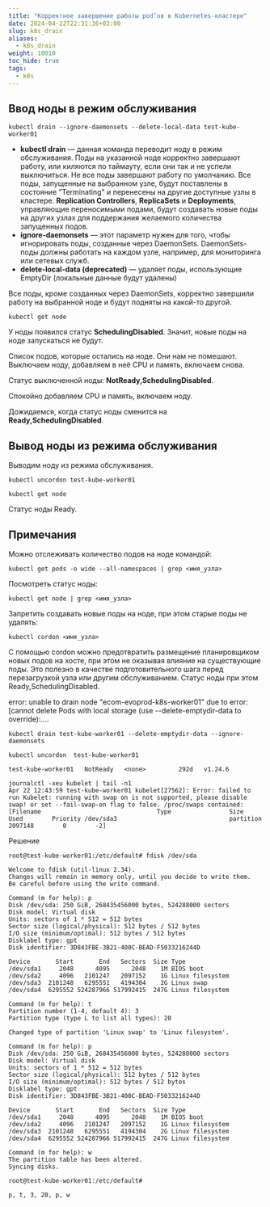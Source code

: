 ```yaml
---
title: "Корректное завершение работы pod’ов в Kubernetes-кластере"
date: 2024-04-22T22:31:36+03:00
slug: k8s_drain
aliases:
  - k8s_drain
weight: 10010
toc_hide: true
tags:
  - k8s
---
```


## Ввод ноды в режим обслуживания
```
kubectl drain --ignore-daemonsets --delete-local-data test-kube-worker01
```
- **kubectl drain** — данная команда переводит ноду в режим обслуживания. Поды на указанной ноде корректно завершают работу, или киляются по таймауту, если они так и не успели выключиться. Не все поды завершают работу по умолчанию. Все поды, запущенные на выбранном узле, будут поставлены в состояние "Terminating" и перенесены на другие доступные узлы в кластере. **Replication Controllers**, **ReplicaSets** и **Deployments**, управляющие переносимыми подами, будут создавать новые поды на других узлах для поддержания желаемого количества запущенных подов.
- **ignore-daemonsets** — этот параметр нужен для того, чтобы игнорировать поды, созданные через DaemonSets. DaemonSets-поды должны работать на каждом узле, например, для мониторинга или сетевых служб.
- **delete-local-data (deprecated)** — удаляет поды, использующие EmptyDir (локальные данные будут удалены)

Все поды, кроме созданных через DaemonSets, корректно завершили работу на выбранной ноде и будут подняты на какой-то другой.

```
kubectl get node
```
У ноды появился статус **SchedulingDisabled**. Значит, новые поды на ноде запускаться не будут.

Список подов, которые остались на ноде. Они нам не помешают. Выключаем ноду, добавляем в неё CPU и память, включаем снова.

Статус выключенной ноды: **NotReady,SchedulingDisabled**.

Спокойно добавляем CPU и память, включаем ноду.

Дожидаемся, когда статус ноды сменится на **Ready,SchedulingDisabled**.

## Вывод ноды из режима обслуживания

Выводим ноду из режима обслуживания.
```
kubectl uncordon test-kube-worker01
```
```
kubectl get node
```
Статус ноды Ready.

## Примечания

Можно отслеживать количество подов на ноде командой:
```
kubectl get pods -o wide --all-namespaces | grep <имя_узла>
```

Посмотреть статус ноды:
```
kubectl get node | grep <имя_узла>
```
Запретить создавать новые поды на ноде, при этом старые поды не удалять:
```
kubectl cordon <имя_узла>
```

С помощью cordon можно предотвратить размещение планировщиком новых подов на хосте, при этом не оказывая влияние на существующие поды. Это полезно в качестве подготовительного шага перед перезагрузкой узла или другим обслуживанием. Статус ноды при этом Ready,SchedulingDisabled.

error: unable to drain node "ecom-evoprod-k8s-worker01" due to error:[cannot delete Pods with local storage (use --delete-emptydir-data to override):....

```
kubectl drain test-kube-worker01 --delete-emptydir-data --ignore-daemonsets
```
```
kubectl uncordon  test-kube-worker01
```

```
test-kube-worker01   NotReady   <none>         292d   v1.24.6
```


```
journalctl -xeu kubelet | tail -n1
Apr 22 12:43:59 test-kube-worker01 kubelet[27562]: Error: failed to run Kubelet: running with swap on is not supported, please disable swap! or set --fail-swap-on flag to false. /proc/swaps contained: [Filename                                Type                Size        Used        Priority /dev/sda3                               partition        2097148        0        -2]
```
Решение
```
root@test-kube-worker01:/etc/default# fdisk /dev/sda

Welcome to fdisk (util-linux 2.34).
Changes will remain in memory only, until you decide to write them.
Be careful before using the write command.

Command (m for help): p
Disk /dev/sda: 250 GiB, 268435456000 bytes, 524288000 sectors
Disk model: Virtual disk
Units: sectors of 1 * 512 = 512 bytes
Sector size (logical/physical): 512 bytes / 512 bytes
I/O size (minimum/optimal): 512 bytes / 512 bytes
Disklabel type: gpt
Disk identifier: 3D843FBE-3B21-400C-BEAD-F5033216244D

Device       Start       End   Sectors  Size Type
/dev/sda1     2048      4095      2048    1M BIOS boot
/dev/sda2     4096   2101247   2097152    1G Linux filesystem
/dev/sda3  2101248   6295551   4194304    2G Linux swap
/dev/sda4  6295552 524287966 517992415  247G Linux filesystem

Command (m for help): t
Partition number (1-4, default 4): 3
Partition type (type L to list all types): 20

Changed type of partition 'Linux swap' to 'Linux filesystem'.

Command (m for help): p
Disk /dev/sda: 250 GiB, 268435456000 bytes, 524288000 sectors
Disk model: Virtual disk
Units: sectors of 1 * 512 = 512 bytes
Sector size (logical/physical): 512 bytes / 512 bytes
I/O size (minimum/optimal): 512 bytes / 512 bytes
Disklabel type: gpt
Disk identifier: 3D843FBE-3B21-400C-BEAD-F5033216244D

Device       Start       End   Sectors  Size Type
/dev/sda1     2048      4095      2048    1M BIOS boot
/dev/sda2     4096   2101247   2097152    1G Linux filesystem
/dev/sda3  2101248   6295551   4194304    2G Linux filesystem
/dev/sda4  6295552 524287966 517992415  247G Linux filesystem

Command (m for help): w
The partition table has been altered.
Syncing disks.

root@test-kube-worker01:/etc/default#
```
```
p, t, 3, 20, p, w
```
